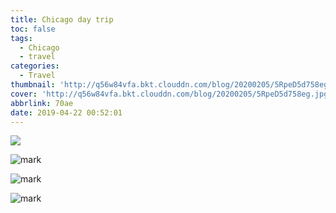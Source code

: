 ```yaml
---
title: Chicago day trip
toc: false
tags:
  - Chicago
  - travel
categories:
  - Travel
thumbnail: 'http://q56w84vfa.bkt.clouddn.com/blog/20200205/5RpeD5d758eg.jpg'
cover: 'http://q56w84vfa.bkt.clouddn.com/blog/20200205/5RpeD5d758eg.jpg'
abbrlink: 70ae
date: 2019-04-22 00:52:01
---
```


![](http://q56w84vfa.bkt.clouddn.com/blog/20200205/6CvS7e0utOA9.jpg)

![mark](http://q56w84vfa.bkt.clouddn.com/blog/20200205/LInLylricvRY.jpg)

![mark](http://q56w84vfa.bkt.clouddn.com/blog/20200205/i0nFLt6OVRm8.jpg)

![mark](http://q56w84vfa.bkt.clouddn.com/blog/20200205/zjkK6xg9zb4j.jpg)